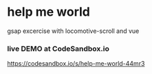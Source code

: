 # help me world
gsap excercise with locomotive-scroll and vue

### live DEMO at CodeSandbox.io

https://codesandbox.io/s/help-me-world-44mr3
